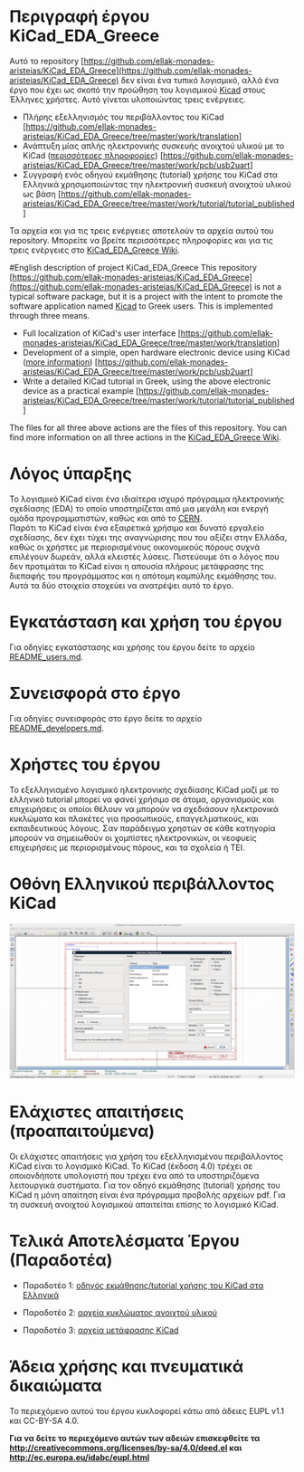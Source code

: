 # Περιγραφή έργου KiCad_EDA_Greece
Αυτό το repository [https://github.com/ellak-monades-aristeias/KiCad_EDA_Greece](https://github.com/ellak-monades-aristeias/KiCad_EDA_Greece) δεν είναι ένα τυπικό λογισμικό, αλλά ένα έργο που έχει ως σκοπό την προώθηση του λογισμικού [Kicad](http://kicad.org/) στους Έλληνες χρήστες. Αυτό γίνεται υλοποιώντας τρεις ενέργειες.

* Πλήρης εξελληνισμός του περιβάλλοντος του KiCad [https://github.com/ellak-monades-aristeias/KiCad_EDA_Greece/tree/master/work/translation]
* Ανάπτυξη μίας απλής ηλεκτρονικής συσκευής ανοιχτού υλικού με το KiCad ([περισσότερες πληροφορίες](work/pcb/usb2uart/README.md)) [https://github.com/ellak-monades-aristeias/KiCad_EDA_Greece/tree/master/work/pcb/usb2uart]
* Συγγραφή ενός οδηγού εκμάθησης (tutorial) χρήσης του KiCad στα Ελληνικά χρησιμοποιώντας την ηλεκτρονική συσκευή ανοιχτού υλικού ως βάση [https://github.com/ellak-monades-aristeias/KiCad_EDA_Greece/tree/master/work/tutorial/tutorial_published]

Τα αρχεία και για τις τρεις ενέργειες αποτελούν τα αρχεία αυτού του repository. Μπορείτε να βρείτε περισσότερες πληροφορίες και για τις τρεις ενέργειες στο [KiCad_EDA_Greece Wiki](https://github.com/ellak-monades-aristeias/KiCad_EDA_Greece/wiki).

#English description of project KiCad_EDA_Greece
This repository [https://github.com/ellak-monades-aristeias/KiCad_EDA_Greece](https://github.com/ellak-monades-aristeias/KiCad_EDA_Greece) is not a typical software package, but it is a project with the intent to promote the software application named [Kicad](http://kicad.org/) to Greek users. This is implemented through three means.

* Full localization of KiCad's user interface [https://github.com/ellak-monades-aristeias/KiCad_EDA_Greece/tree/master/work/translation]
* Development of a simple, open hardware electronic device using KiCad ([more information](work/pcb/usb2uart/README.md)) [https://github.com/ellak-monades-aristeias/KiCad_EDA_Greece/tree/master/work/pcb/usb2uart]
* Write a detailed KiCad tutorial in Greek, using the above electronic device as a practical example [https://github.com/ellak-monades-aristeias/KiCad_EDA_Greece/tree/master/work/tutorial/tutorial_published]

The files for all three above actions are the files of this repository. 
You can find more information on all three actions in the [KiCad_EDA_Greece Wiki](https://github.com/ellak-monades-aristeias/KiCad_EDA_Greece/wiki).

# Λόγος ύπαρξης
Το λογισμικό KiCad είναι ένα ιδιαίτερα ισχυρό πρόγραμμα ηλεκτρονικής σχεδίασης (EDA) το οποίο υποστηρίζεται από μια μεγάλη και ενεργή ομάδα προγραμματιστών, καθώς και από το [CERN](http://home.web.cern.ch/).  
Παρότι το KiCad είναι ένα εξαιρετικά χρήσιμο και δυνατό εργαλείο σχεδίασης, δεν έχει τύχει της αναγνώρισης που του αξίζει στην Ελλάδα, καθώς οι χρήστες με περιορισμένους οικονομικούς πόρους συχνά επιλέγουν δωρεάν, αλλά κλειστές λύσεις.
Πιστεύουμε ότι ο λόγος που δεν προτιμάται το KiCad είναι η απουσία πλήρους μετάφρασης της διεπαφής του προγράμματος και η απότομη καμπύλης εκμάθησης του. 
Αυτά τα δύο στοιχεία στοχεύει να ανατρέψει αυτό το έργο.

# Εγκατάσταση και χρήση του έργου
Για οδηγίες εγκατάστασης και χρήσης του έργου δείτε το αρχείο [README_users.md](README_users.md).

# Συνεισφορά στο έργο
Για οδηγίες συνεισφοράς στο έργο δείτε το αρχείο [README_developers.md](README_developers.md).

# Χρήστες του έργου
Το εξελληνισμένο λογισμικό ηλεκτρονικής σχεδίασης KiCad μαζί με το ελληνικό tutorial μπορεί να φανεί χρήσιμο σε άτομα, οργανισμούς και επιχειρήσεις οι οποίοι θέλουν να μπορούν να σχεδιάσουν ηλεκτρονικά κυκλώματα και πλακέτες για προσωπικούς, επαγγελματικούς, και εκπαιδευτικούς λόγους. 
Σαν παράδειγμα χρηστών σε κάθε κατηγορία μπορούν να σημειωθούν οι χομπίστες ηλεκτρονικών, οι νεοφυείς επιχειρήσεις με περιορισμένους πόρους, και τα σχολεία ή ΤΕΙ.

# Οθόνη Ελληνικού περιβάλλοντος KiCad
![](kicad-GR-screen.png)

# Ελάχιστες απαιτήσεις (προαπαιτούμενα)
Οι ελάχιστες απαιτήσεις για χρήση του εξελληνισμένου περιβάλλοντος KiCad είναι το λογισμικό KiCad. Το KiCad (έκδοση 4.0) τρέχει σε οποιονδήποτε υπολογιστή που τρέχει ένα από τα υποστηριζόμενα λειτουργικά συστήματα.
Για τον οδηγό εκμάθησης (tutorial) χρήσης του KiCad η μόνη απαίτηση είναι ένα πρόγραμμα προβολής αρχείων pdf. Για τη συσκευή ανοιχτού λογισμικού απαιτείται επίσης το λογισμικό KiCad.

# Τελικά Αποτελέσματα Έργου (Παραδοτέα)

* Παραδοτέο 1: [οδηγός εκμάθησης/tutorial χρήσης του KiCad στα Ελληνικά](https://github.com/ellak-monades-aristeias/KiCad_EDA_Greece/blob/master/work/tutorial/tutorial_published/tutorial_kicad_issue01_00.pdf)

* Παραδοτέο 2: [αρχεία κυκλώματος ανοιχτού υλικού](https://github.com/ellak-monades-aristeias/KiCad_EDA_Greece/tree/master/work/pcb/usb2uart)

* Παραδοτέο 3: [αρχεία μετάφρασης KiCad](https://github.com/ellak-monades-aristeias/KiCad_EDA_Greece/blob/master/work/translation/kicad.po)

# Άδεια χρήσης και πνευματικά δικαιώματα

Το περιεχόμενο αυτού του έργου κυκλοφορεί κάτω από άδειες EUPL v1.1 και CC-BY-SA 4.0.

**Για να δείτε το περιεχόμενο αυτών των αδειών επισκεφθείτε τα  http://creativecommons.org/licenses/by-sa/4.0/deed.el και http://ec.europa.eu/idabc/eupl.html**
